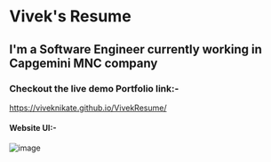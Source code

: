 # Vivek's Resume
## I'm a Software Engineer currently working in Capgemini MNC company
### Checkout the live demo Portfolio link:-
https://viveknikate.github.io/VivekResume/
#### Website UI:-
![image](https://user-images.githubusercontent.com/66075893/224539653-fb720d8b-9567-4900-b9d3-99a7adc90848.png)
